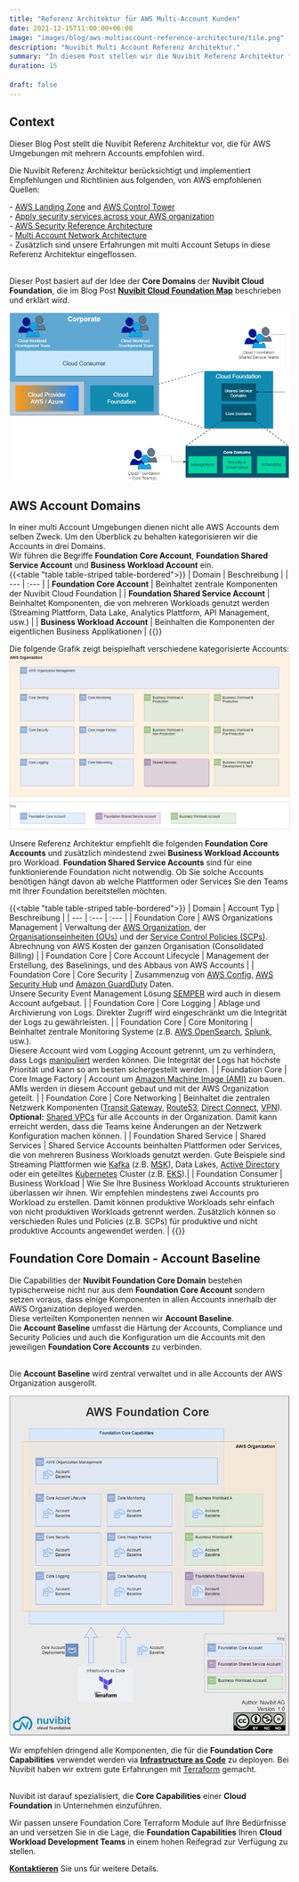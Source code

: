 ```yaml
---
title: "Referenz Architektur für AWS Multi-Account Kunden"
date: 2021-12-15T11:00:00+06:00
image: "images/blog/aws-multiaccount-reference-architecture/tile.png"
description: "Nuvibit Multi Account Referenz Architektur."
summary: "In diesem Post stellen wir die Nuvibit Referenz Architektur für Kunden vor, die in ihrer Umgebung meherer AWS Accounts betreiben."
duration: 15

draft: false
---
```

## Context

Dieser Blog Post stellt die Nuvibit Referenz Architektur vor, die für AWS Umgebungen mit mehrern Accounts empfohlen wird.

Die Nuvibit Referenz Architektur berücksichtigt und implementiert Empfehlungen und Richtlinien aus folgenden, von AWS empfohlenen Quellen:

\- [AWS Landing Zone](https://aws.amazon.com/de/solutions/implementations/aws-landing-zone/ 'AWS Landing Zone') and [AWS Control Tower](https://aws.amazon.com/de/controltower/ 'AWS Control Tower')<br/>
\- [Apply security services across your AWS organization](https://docs.aws.amazon.com/prescriptive-guidance/latest/security-reference-architecture/security-services.html 'Apply security services across your AWS organization')<br/>
\- [AWS Security Reference Architecture](https://docs.aws.amazon.com/prescriptive-guidance/latest/security-reference-architecture/architecture.html 'AWS Security Reference Architecture')<br/>
\- [Multi Account Network Architecture](https://docs.aws.amazon.com/managedservices/latest/userguide/malz-net-arch.html 'Multi Account Network Architecture')<br/>
\- Zusätzlich sind unsere Erfahrungen mit multi Account Setups in diese Referenz Architektur eingeflossen.<br/><br/>

Dieser Post basiert auf der Idee der **Core Domains** der **Nuvibit Cloud Foundation**, die im Blog Post **[Nuvibit Cloud Foundation Map](/blog/cloud-foundation-map 'Nuvibit Cloud Foundation Blog Post')** beschrieben und erklärt wird.

![img](images/blog/aws-multiaccount-reference-architecture/foundation-core-domains.png)

## AWS Account Domains
In einer multi Account Umgebungen dienen nicht alle AWS Accounts dem selben Zweck. Um den Überblick zu behalten kategorisieren wir die Accounts in drei Domains.<br/>
Wir führen die Begriffe **Foundation Core Account**, **Foundation Shared Service Account** und **Business Workload Account** ein.<br/>
{{<table "table table-striped table-bordered">}}
| Domain | Beschreibung |
| ---   | :---  |
| **Foundation Core Account** | Beinhaltet zentrale Komponenten der Nuvibit Cloud Foundation |
| **Foundation Shared Service Account** | Beinhaltet Komponenten, die von mehreren Workloads genutzt werden (Streaming Plattform, Data Lake, Analytics Plattform, API Management, usw.) |
| **Business Workload Account** | Beinhalten die Komponenten der eigentlichen Business Applikationen |
{{</table>}}
<br/>

Die folgende Grafik zeigt beispielhaft verschiedene kategorisierte Accounts:
![img](images/blog/aws-multiaccount-reference-architecture/aws-foundation-account-types.png)

Unsere Referenz Architektur empfiehlt die folgenden **Foundation Core Accounts** und zusätzlich mindestend zwei **Business Workload Accounts** pro Workload.
**Foundation Shared Service Accounts** sind für eine funktionierende Foundation nicht notwendig. Ob Sie solche Accounts benötigen hängt davon ab welche Plattformen oder Services Sie den Teams mit Ihrer Foundation bereitstellen möchten.<br/>

{{<table "table table-striped table-bordered">}}
| Domain | Account Typ | Beschreibung |
| ---   | :---  | :---  |
| Foundation Core | AWS Organizations Management | Verwaltung der [AWS Organization](https://aws.amazon.com/de/organizations/), der [Organisationseinheiten (OUs)](https://docs.aws.amazon.com/de_de/organizations/latest/userguide/orgs_manage_ous.html) und der [Service Control Policies (SCPs)](https://docs.aws.amazon.com/de_de/organizations/latest/userguide/orgs_manage_policies_scps.html). Abrechnung von AWS Kosten der ganzen Organisation (Consolidated Billing) |
| Foundation Core | Core Account Lifecycle | Management der Erstellung, des Baselinings, und des Abbaus von AWS Accounts |
| Foundation Core | Core Security | Zusammenzug von [AWS Config](https://aws.amazon.com/de/config/), [AWS Security Hub](https://aws.amazon.com/de/security-hub/) und [Amazon GuardDuty](https://aws.amazon.com/de/guardduty/) Daten. <br/> Unsere Security Event Management Lösung [SEMPER](/products/semper) wird auch in diesem Account aufgebaut. |
| Foundation Core | Core Logging | Ablage und Archivierung von Logs. Direkter Zugriff wird eingeschränkt um die Integrität der Logs zu gewährleisten. |
| Foundation Core | Core Monitoring | Beinhaltet zentrale Monitoring Systeme (z.B. [AWS OpenSearch](https://aws.amazon.com/de/opensearch-service/), [Splunk](https://www.splunk.com/), usw.).<br/>Diesere Account wird vom Logging Account getrennt, um zu verhindern, dass Logs [manipuliert](https://capec.mitre.org/data/definitions/268.html) werden können. Die Integrität der Logs hat höchste Priorität und kann so am besten sichergestellt werden. |
| Foundation Core | Core Image Factory | Account um [Amazon Machine Image (AMI)](https://docs.aws.amazon.com/de_de/AWSEC2/latest/UserGuide/AMIs.html) zu bauen. AMIs werden in diesem Account gebaut und mit der AWS Organization geteilt. |
| Foundation Core | Core Networking | Beinhaltet die zentralen Netzwerk Komponenten ([Transit Gateway](https://aws.amazon.com/de/transit-gateway/), [Route53](https://aws.amazon.com/de/route53/), [Direct Connect](https://aws.amazon.com/de/directconnect/), [VPN](https://aws.amazon.com/de/vpn/)).<br/> **Optional:** [Shared VPCs](https://docs.aws.amazon.com/vpc/latest/userguide/vpc-sharing.html#vpc-sharing-share-subnet) für alle Accounts in der Organization. Damit kann erreicht werden, dass die Teams keine Änderungen an der Netzwerk Konfiguration machen können. |
| Foundation Shared Service | Shared Services | Shared Service Accounts beinhalten Plattformen oder Services, die von mehreren Business Workloads genutzt werden. Gute Beispiele sind Streaming Plattformen wie [Kafka](https://kafka.apache.org/) (z.B. [MSK](https://aws.amazon.com/msk/)), Data Lakes, [Active Directory](https://aws.amazon.com/directoryservice/) oder ein geteiltes [Kubernetes](https://kubernetes.io/de/docs/concepts/overview/what-is-kubernetes/) Cluster (z.B. [EKS](https://aws.amazon.com/eks/)).|
| Foundation Consumer | Business Workload | Wie Sie Ihre Business Workload Accounts strukturieren überlassen wir ihnen. Wir empfehlen mindestens zwei Accounts pro Workload zu erstellen. Damit können produktive Workloads sehr einfach von nicht produktiven Workloads getrennt werden. Zusätzlich können so verschieden Rules und Policies (z.B. SCPs) für produktive und nicht produktive Accounts angewendet werden. |
{{</table>}}
<br/>

## Foundation Core Domain - Account Baseline
Die Capabilities der **Nuvibit Foundation Core Domain** bestehen typischerweise nicht nur aus dem **Foundation Core Account** sondern setzen voraus, dass einige Komponenten in allen Accounts innerhalb der AWS Organization deployed werden.<br/>
Diese verteilten Komponenten nennen wir **Account Baseline**.<br/>
Die **Account Baseline** umfasst die Härtung der Accounts, Compliance und Security Policies und auch die Konfiguration um die Accounts mit den jeweiligen **Foundation Core Accounts** zu verbinden.<br/><br/>

Die **Account Baseline** wird zentral verwaltet und in alle Accounts der AWS Organization ausgerollt.

![img](images/blog/aws-multiaccount-reference-architecture/aws-foundation-core.png)

Wir empfehlen dringend alle Komponenten, die für die **Foundation Core Capabilities** verwendet werden via **[Infrastructure as Code](/faq/#iac 'What is Infrastructure as Code?')** zu deployen. Bei Nuvibit haben wir extrem gute Erfahrungen mit [Terraform](https://www.terraform.io/intro/index.html 'Introduction to Terraform') gemacht.<br/><br/>

Nuvibit ist darauf spezialisiert, die **Core Capabilities** einer **Cloud Foundation** in Unternehmen einzuführen.

Wir passen unsere Foundation Core Terraform Module auf Ihre Bedürfnisse an und versetzen Sie in die Lage, die **Foundation Capabilities** Ihren **Cloud Workload Development Teams** in einem hohen Reifegrad zur Verfügung zu stellen.

**[Kontaktieren](/contact/ 'Kontakt aufnehmen für mehr Infos!')** Sie uns für weitere Details.
